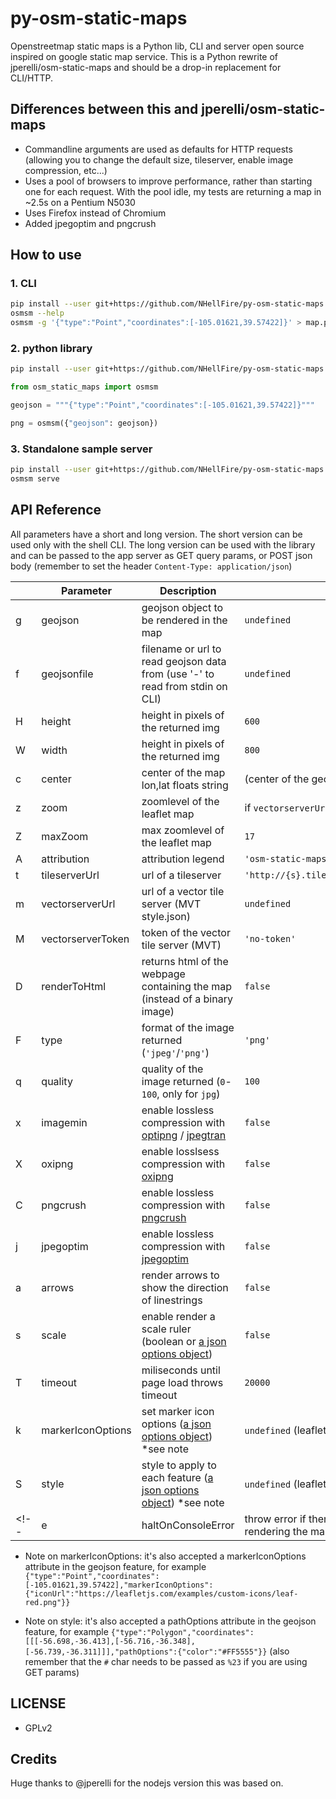 # py-osm-static-maps

Openstreetmap static maps is a Python lib, CLI and server open source inspired on google static map service. This is a Python rewrite of jperelli/osm-static-maps and should be a drop-in replacement for CLI/HTTP.

## Differences between this and jperelli/osm-static-maps

* Commandline arguments are used as defaults for HTTP requests (allowing you to change the default size, tileserver, enable image compression, etc...)
* Uses a pool of browsers to improve performance, rather than starting one for each request. With the pool idle, my tests are returning a map in ~2.5s on a Pentium N5030
* Uses Firefox instead of Chromium
* Added jpegoptim and pngcrush

## How to use

### 1. CLI

```bash
pip install --user git+https://github.com/NHellFire/py-osm-static-maps.git
osmsm --help
osmsm -g '{"type":"Point","coordinates":[-105.01621,39.57422]}' > map.png
```

### 2. python library

```bash
pip install --user git+https://github.com/NHellFire/py-osm-static-maps.git
```

```python
from osm_static_maps import osmsm

geojson = """{"type":"Point","coordinates":[-105.01621,39.57422]}"""

png = osmsm({"geojson": geojson})
```

### 3. Standalone sample server

```bash
pip install --user git+https://github.com/NHellFire/py-osm-static-maps.git
osmsm serve
```

## API Reference

All parameters have a short and long version. The short version can be used only with the shell CLI. The long version can be used with the library and can be passed to the app server as GET query params, or POST json body (remember to set the header `Content-Type: application/json`)

|   | Parameter | Description | Default Value |
| - | ---- | ---- | ---- |
| g | geojson | geojson object to be rendered in the map | `undefined` |
| f | geojsonfile | filename or url to read geojson data from (use '-' to read from stdin on CLI) | `undefined` |
| H | height | height in pixels of the returned img | `600` |
| W | width | height in pixels of the returned img | `800` |
| c | center | center of the map lon,lat floats string | (center of the geojson) or `'-57.9524339,-34.921779'` |
| z | zoom | zoomlevel of the leaflet map | if `vectorserverUrl` available, use `12` else `20` |
| Z | maxZoom | max zoomlevel of the leaflet map | `17` |
| A | attribution | attribution legend | `'osm-static-maps / © OpenStreetMap contributors'` |
| t | tileserverUrl | url of a tileserver | `'http://{s}.tile.openstreetmap.org/{z}/{x}/{y}.png'` |
| m | vectorserverUrl | url of a vector tile server (MVT style.json) | `undefined` |
| M | vectorserverToken | token of the vector tile server (MVT) | `'no-token'` |
| D | renderToHtml | returns html of the webpage containing the map (instead of a binary image) | `false` |
| F | type | format of the image returned (`'jpeg'`/`'png'`) | `'png'` |
| q | quality | quality of the image returned (`0`-`100`, only for `jpg`) | `100` |
| x | imagemin | enable lossless compression with [optipng](https://github.com/imagemin/optipng-bin) / [jpegtran](https://github.com/imagemin/jpegtran-bin) | `false` |
| X | oxipng | enable losslsess compression with [oxipng](https://github.com/shssoichiro/oxipng) | `false` |
| C | pngcrush | enable lossless compression with [pngcrush](https://pmt.sourceforge.io/pngcrush/) | `false` |
| j | jpegoptim | enable lossless compression with [jpegoptim](https://github.com/tjko/jpegoptim) | `false` |
| a | arrows | render arrows to show the direction of linestrings | `false` |
| s | scale | enable render a scale ruler (boolean or [a json options object](https://leafletjs.com/reference-1.6.0.html#control-scale-option)) | `false` |
| T | timeout | miliseconds until page load throws timeout | `20000` |
| k | markerIconOptions | set marker icon options ([a json options object](https://leafletjs.com/reference-1.6.0.html#icon-option)) *see note | `undefined` (leaflet's default marker) |
| S | style | style to apply to each feature ([a json options object](https://leafletjs.com/reference-1.6.0.html#path-option)) *see note | `undefined` (leaflet's default) |
<!-- | e | haltOnConsoleError | throw error if there is any `console.error(...)` when rendering the map image | `false` | -->

* Note on markerIconOptions: it's also accepted a markerIconOptions attribute in the geojson feature, for example `{"type":"Point","coordinates":[-105.01621,39.57422],"markerIconOptions":{"iconUrl":"https://leafletjs.com/examples/custom-icons/leaf-red.png"}}`

* Note on style: it's also accepted a pathOptions attribute in the geojson feature, for example `{"type":"Polygon","coordinates":[[[-56.698,-36.413],[-56.716,-36.348],[-56.739,-36.311]]],"pathOptions":{"color":"#FF5555"}}` (also remember that the `#` char needs to be passed as `%23` if you are using GET params)

## LICENSE

 - GPLv2

## Credits

Huge thanks to @jperelli for the nodejs version this was based on.
